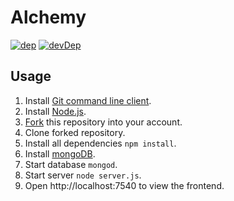 # Alchemy
[![dep](https://img.shields.io/david/AlchemyGame/alchemy.svg?style=flat)](https://david-dm.org/AlchemyGame/alchemy)
[![devDep](https://img.shields.io/david/dev/AlchemyGame/alchemy.svg?label=devDependencies)](https://david-dm.org/AlchemyGame/alchemy?type=dev)

## Usage
1. Install [Git command line client](https://git-scm.com/downloads).
1. Install [Node.js](https://nodejs.org/).
1. [Fork](https://github.com/AlchemyGame/alchemy/fork) this repository into your account.
1. Clone forked repository.
1. Install all dependencies `npm install`.
1. Install [mongoDB](https://www.mongodb.com/download-center/community).
1. Start database `mongod`.
1. Start server `node server.js`.
1. Open http://localhost:7540 to view the frontend.

